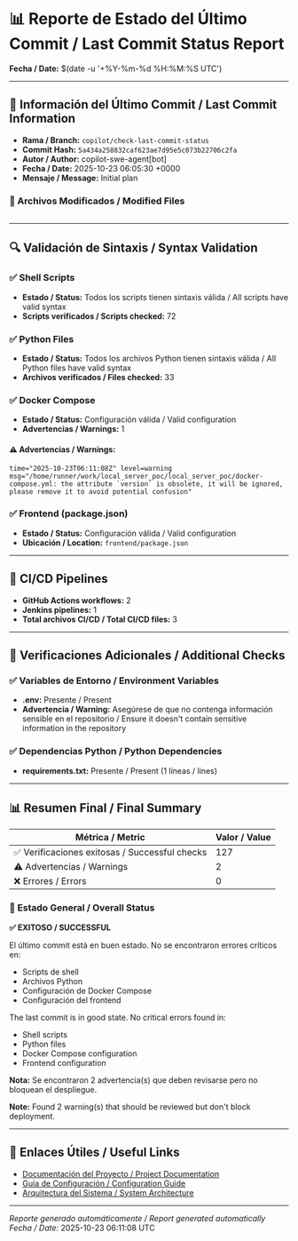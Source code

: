 # 📊 Reporte de Estado del Último Commit / Last Commit Status Report

**Fecha / Date:** $(date -u '+%Y-%m-%d %H:%M:%S UTC')

---

## 📝 Información del Último Commit / Last Commit Information


- **Rama / Branch:** `copilot/check-last-commit-status`
- **Commit Hash:** `5a434a258832caf623ae7d95e5c073b22706c2fa`
- **Autor / Author:** copilot-swe-agent[bot]
- **Fecha / Date:** 2025-10-23 06:05:30 +0000
- **Mensaje / Message:** Initial plan

### 📂 Archivos Modificados / Modified Files

```

```

---

## 🔍 Validación de Sintaxis / Syntax Validation

### ✅ Shell Scripts

- **Estado / Status:** Todos los scripts tienen sintaxis válida / All scripts have valid syntax
- **Scripts verificados / Scripts checked:** 72

### ✅ Python Files

- **Estado / Status:** Todos los archivos Python tienen sintaxis válida / All Python files have valid syntax
- **Archivos verificados / Files checked:** 33

### ✅ Docker Compose

- **Estado / Status:** Configuración válida / Valid configuration
- **Advertencias / Warnings:** 1


#### ⚠️ Advertencias / Warnings:
```
time="2025-10-23T06:11:08Z" level=warning msg="/home/runner/work/local_server_poc/local_server_poc/docker-compose.yml: the attribute `version` is obsolete, it will be ignored, please remove it to avoid potential confusion"
```

### ✅ Frontend (package.json)

- **Estado / Status:** Configuración válida / Valid configuration
- **Ubicación / Location:** `frontend/package.json`


---

## 🔄 CI/CD Pipelines

- **GitHub Actions workflows:** 2
- **Jenkins pipelines:** 1
- **Total archivos CI/CD / Total CI/CD files:** 3


---

## 🔧 Verificaciones Adicionales / Additional Checks

### ✅ Variables de Entorno / Environment Variables

- **.env:** Presente / Present
- **Advertencia / Warning:** Asegúrese de que no contenga información sensible en el repositorio / Ensure it doesn't contain sensitive information in the repository

### ✅ Dependencias Python / Python Dependencies

- **requirements.txt:** Presente / Present (1 líneas / lines)


---

## 📊 Resumen Final / Final Summary

| Métrica / Metric | Valor / Value |
|------------------|---------------|
| ✅ Verificaciones exitosas / Successful checks | 127 |
| ⚠️ Advertencias / Warnings | 2 |
| ❌ Errores / Errors | 0 |

### 🎯 Estado General / Overall Status

**✅ EXITOSO / SUCCESSFUL**

El último commit está en buen estado. No se encontraron errores críticos en:
- Scripts de shell
- Archivos Python
- Configuración de Docker Compose
- Configuración del frontend

The last commit is in good state. No critical errors found in:
- Shell scripts
- Python files
- Docker Compose configuration
- Frontend configuration


**Nota:** Se encontraron 2 advertencia(s) que deben revisarse pero no bloquean el despliegue.

**Note:** Found 2 warning(s) that should be reviewed but don't block deployment.


---

## 🔗 Enlaces Útiles / Useful Links

- [Documentación del Proyecto / Project Documentation](./README.md)
- [Guía de Configuración / Configuration Guide](./QUICK_REFERENCE.md)
- [Arquitectura del Sistema / System Architecture](./ARCHITECTURE.md)

---

*Reporte generado automáticamente / Report generated automatically*  
*Fecha / Date:* 2025-10-23 06:11:08 UTC

